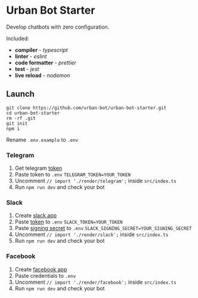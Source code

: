 
# Urban Bot Starter

Develop chatbots with zero configuration.

Included:
* **compiler** - *typescript*
* **linter** - *eslint*
* **code formatter** - *prettier*
* **test** - *jest*
* **live reload** - *nodemon*

## Launch
```shell
git clone https://github.com/urban-bot/urban-bot-starter.git
cd urban-bot-starter
rm -rf .git
git init
npm i
```
Rename `.env.example` to `.env`

### Telegram
 1. Get telegram [token](https://core.telegram.org/bots#6-botfather)
 2. Paste token to `.env` `TELEGRAM_TOKEN=YOUR_TOKEN`
 3. Uncomment `// import './render/telegram';` inside `src/index.ts` 
 4. Run `npm run dev` and check your bot

### Slack

 1. Create [slack app](https://slack.com/intl/en-ru/help/articles/115005265703-Create-a-bot-for-your-workspace)
 2. Paste [token](https://api.slack.com/authentication/token-types#granular_bot) to `.env` `SLACK_TOKEN=YOUR_TOKEN` 
 3. Paste [signing secret](https://api.slack.com/authentication/verifying-requests-from-slack#about) to `.env` `SLACK_SIGNING_SECRET=YOUR_SIGNING_SECRET`
 4. Uncomment `// import './render/slack';` inside `src/index.ts`
 5. Run `npm run dev` and check your bot
 
 ### Facebook
 
  1. Create [facebook app](https://developers.facebook.com/docs/messenger-platform/getting-started/app-setup)
  2. Paste credentials to `.env`
  3. Uncomment `// import './render/facebook';` inside `src/index.ts`
  4. Run `npm run dev` and check your bot

